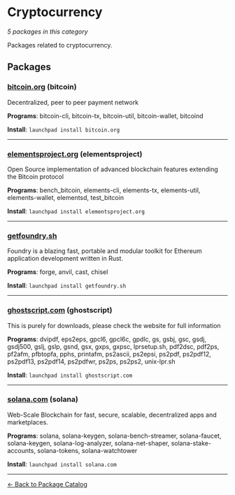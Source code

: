 # Cryptocurrency

*5 packages in this category*

Packages related to cryptocurrency.

## Packages

### [bitcoin.org](../packages/bitcoin.org/index.md) (bitcoin)

Decentralized, peer to peer payment network

**Programs**: bitcoin-cli, bitcoin-tx, bitcoin-util, bitcoin-wallet, bitcoind

**Install**: `launchpad install bitcoin.org`

---

### [elementsproject.org](../packages/elementsproject.org/index.md) (elementsproject)

Open Source implementation of advanced blockchain features extending the Bitcoin protocol

**Programs**: bench_bitcoin, elements-cli, elements-tx, elements-util, elements-wallet, elementsd, test_bitcoin

**Install**: `launchpad install elementsproject.org`

---

### [getfoundry.sh](../packages/getfoundry.sh/index.md)

Foundry is a blazing fast, portable and modular toolkit for Ethereum application development written in Rust.

**Programs**: forge, anvil, cast, chisel

**Install**: `launchpad install getfoundry.sh`

---

### [ghostscript.com](../packages/ghostscript.com/index.md) (ghostscript)

This is purely for downloads, please check the website for full information

**Programs**: dvipdf, eps2eps, gpcl6, gpcl6c, gpdlc, gs, gsbj, gsc, gsdj, gsdj500, gslj, gslp, gsnd, gsx, gxps, gxpsc, lprsetup.sh, pdf2dsc, pdf2ps, pf2afm, pfbtopfa, pphs, printafm, ps2ascii, ps2epsi, ps2pdf, ps2pdf12, ps2pdf13, ps2pdf14, ps2pdfwr, ps2ps, ps2ps2, unix-lpr.sh

**Install**: `launchpad install ghostscript.com`

---

### [solana.com](../packages/solana.com/index.md) (solana)

Web-Scale Blockchain for fast, secure, scalable, decentralized apps and marketplaces.

**Programs**: solana, solana-keygen, solana-bench-streamer, solana-faucet, solana-keygen, solana-log-analyzer, solana-net-shaper, solana-stake-accounts, solana-tokens, solana-watchtower

**Install**: `launchpad install solana.com`

---

[← Back to Package Catalog](../package-catalog.md)
